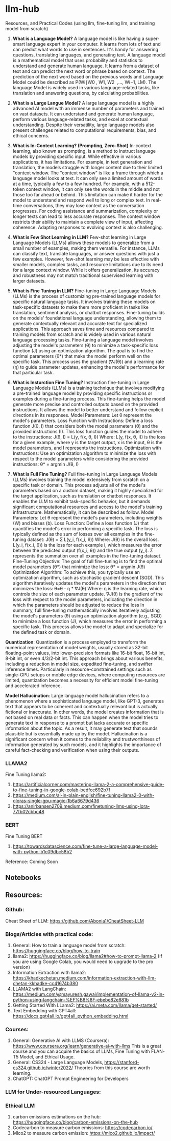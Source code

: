 # llm-hub
Resources, and Practical Codes (using llm, fine-tuning llm, and training model from scratch)

1. **What is a Language Model?** A language model is like having a super-smart language expert in your computer. It learns from lots of text and can predict what words to use in sentences. It's handy for answering questions, translating languages, and generating text. 
A language model is a mathematical model that uses probability and statistics to understand and generate human language. It learns from a dataset of text and can predict the next word or phrase based on context. The prediction of the next word based on the previous words and Language Model could be described as P(Wi∣W0 ​, W1, W2 ​ ,…, Wi−1, LM). The language Model is widely used in various language-related tasks, like translation and answering questions, by calculating probabilities. 

2. **What is a Large Langue Model?** A large language model is a highly advanced AI model with an immense number of parameters and trained on vast datasets. It can understand and generate human language, perform various language-related tasks, and excel at contextual understanding. Despite their versatility, large language models also present challenges related to computational requirements, bias, and ethical concerns.

3. **What is In-Context Learning? (Prompting, Zero-Shot)** In-context learning, also known as prompting, is a method to instruct language models by providing specific input. While effective in various applications, it has limitations. For example, in text generation and translation, the models struggle with longer content due to their limited "context window.
The "context window" is like a frame through which a language model looks at text. It can only see a limited amount of words at a time, typically a few to a few hundred. For example, with a 512-token context window, it can only see the words in the middle and not those too far ahead or behind. This limitation can make it harder for the model to understand and respond well to long or complex text.
In real-time conversations, they may lose context as the conversation progresses. For coding assistance and summarization, complexity or longer texts can lead to less accurate responses. The context window restricts their ability to maintain a complete view of input, affecting coherence. Adapting responses to evolving context is also challenging.

4. **What is Few Shot Learning in LLM?** Few-shot learning in Large Language Models (LLMs) allows these models to generalize from a small number of examples, making them versatile. For instance, LLMs can classify text, translate languages, or answer questions with just a few examples. However, few-shot learning may be less effective with smaller models, complex tasks, and resource limitations due to its need for a large context window. While it offers generalization, its accuracy and robustness may not match traditional supervised learning with larger datasets.

5. **What is Fine Tuning in LLM?** Fine-tuning in Large Language Models (LLMs) is the process of customizing pre-trained language models for specific natural language tasks. It involves training these models on task-specific datasets to make them more proficient in tasks like translation, sentiment analysis, or chatbot responses. Fine-tuning builds on the models' foundational language understanding, allowing them to generate contextually relevant and accurate text for specialized applications. This approach saves time and resources compared to training models from scratch and is widely used in various natural language processing tasks.
Fine-tuning a language model involves adjusting the model's parameters (θ) to minimize a task-specific loss function (J) using an optimization algorithm. The goal is to find the optimal parameters (θ*) that make the model perform well on the specific task. This process uses the gradient (∇J(θ)) and a learning rate (η) to guide parameter updates, enhancing the model's performance for that particular task.

6. **What is Insturction Fine Tuning?** Instruction fine-tuning in Large Language Models (LLMs) is a training technique that involves modifying a pre-trained language model by providing specific instructions or examples during a fine-tuning process. This fine-tuning helps the model generate more precise and controlled outputs based on the provided instructions. It allows the model to better understand and follow explicit directions in its responses.
Model Parameters: Let θ represent the model's parameters.
Loss Function with Instructions: Define a loss function J(θ, I) that considers both the model parameters (θ) and the provided instructions (I). This loss function guides the model to adhere to the instructions: J(θ, I) = L(y, f(x, θ, I)) Where: L(y, f(x, θ, I)) is the loss for a given example, where y is the target output, x is the input, θ is the model parameters, and I represents the instructions.
Optimization with Instructions: Use an optimization algorithm to minimize the loss with respect to the model parameters while considering the provided instructions: θ* = argmin J(θ, I)

7. **What is Full Fine Tuning?** Full fine-tuning in Large Language Models (LLMs) involves training the model extensively from scratch on a specific task or domain. This process adjusts all of the model's parameters based on a custom dataset, making it highly specialized for the target application, such as translation or chatbot responses. It enables the LLM to exhibit task-specific behavior, but it demands significant computational resources and access to the model's training infrastructure.
Mathematically, it can be described as follow.
Model Parameters:
Let θ represent the model's parameters, including weights (W) and biases (b). 
Loss Function:
Define a loss function (J) that quantifies the model's error in performing a specific task. The loss is typically defined as the sum of losses over all examples in the fine-tuning dataset: J(θ) = Σ L(y_i, f(x_i, θ)) Where: J(θ) is the overall loss. L(y_i, f(x_i, θ)) is the loss for each example i, which measures the error between the predicted output (f(x_i, θ)) and the true output (y_i). Σ represents the summation over all examples in the fine-tuning dataset.
Fine-Tuning Objective:
The goal of full fine-tuning is to find the optimal model parameters (θ*) that minimize the loss: θ* = argmin J(θ)
Optimization Algorithm:
To achieve this, you typically use an optimization algorithm, such as stochastic gradient descent (SGD). This algorithm iteratively updates the model's parameters in the direction that minimizes the loss: θ=θ - η * ∇J(θ) Where: η is the learning rate, which controls the size of each parameter update. ∇J(θ) is the gradient of the loss with respect to the model parameters, indicating the direction in which the parameters should be adjusted to reduce the loss
In summary, full fine-tuning mathematically involves iteratively adjusting the model's parameters (θ) using an optimization algorithm (e.g., SGD) to minimize a loss function (J), which measures the error in performing a specific task. This process allows the model to adapt and specialize for the defined task or domain.

**Quantization**: Quantization is a process employed to transform the numerical representation of model weights, usually stored as 32-bit floating-point values, into lower-precision formats like 16-bit float, 16-bit int, 8-bit int, or even 4/3/2-bit int. This approach brings about various benefits, including a reduction in model size, expedited fine-tuning, and swifter inference times. Particularly in resource-constrained settings such as single-GPU setups or mobile edge devices, where computing resources are limited, quantization becomes a necessity for efficient model fine-tuning and accelerated inference.

**Model Hallucination**: Large language model hallucination refers to a phenomenon where a sophisticated language model, like GPT-3, generates text that appears to be coherent and contextually relevant but is actually fictional or inaccurate. In other words, the model creates information that is not based on real data or facts. This can happen when the model tries to generate text in response to a prompt but lacks accurate or specific information about the topic. As a result, it may generate text that sounds plausible but is essentially made up by the model. Hallucination is a significant concern when it comes to the reliability and trustworthiness of information generated by such models, and it highlights the importance of careful fact-checking and verification when using their outputs.

### LLAMA2
Fine Tuning llama2:
1. https://artificialcorner.com/mastering-llama-2-a-comprehensive-guide-to-fine-tuning-in-google-colab-bedfcc692b7f
2. https://medium.com/ai-in-plain-english/fine-tuning-llama2-0-with-qloras-single-gpu-magic-1b6a6679d436
3. https://anirbansen2709.medium.com/finetuning-llms-using-lora-77fb02cbbc48

### BERT
Fine Tuning BERT
1. https://towardsdatascience.com/fine-tune-a-large-language-model-with-python-b1c09dbc58b2

Reference: Coming Soon

## Notebooks

## Resources:
### Github:
Cheat Sheet of LLM: https://github.com/Abonia1/CheatSheet-LLM

### Blogs/Articles with practical code:
1. General: How to train a language model from scratch: https://huggingface.co/blog/how-to-train
2. llama2: https://huggingface.co/blog/llama2#how-to-prompt-llama-2 (If you are using Google Colab, you would need to upgrade to the pro version)
3. Information Extraction with llama2: https://khadkechetan.medium.com/information-extraction-with-llm-chetan-kkhadke-cc41674b380
4. LLAMA2 with LangChain: https://medium.com/@mayuresh.gawai/implementation-of-llama-v2-in-python-using-langchain-%EF%B8%8F-ebebe82e881b
5. Getting Started With LLama2: https://ai.meta.com/llama/get-started/
6. Text Embedding with GPT4all: https://docs.gpt4all.io/gpt4all_python_embedding.html
 
### Courses:
1. General: Generative AI with LLMS (Coursera): https://www.coursera.org/learn/generative-ai-with-llms
   This is a great course and you can acquire the basics of LLMs, Fine Tuning with FLAN-T5 Model, and Ethical Usage.
2. General: CS324 - Large Language Models, https://stanford-cs324.github.io/winter2022/
   Theories from this course are worth learning.
3. ChatGPT: ChatGPT Prompt Engineering for Developers

### LLM for Under-resourced Languages:

### Ethical LLM
1. carbon emissions estimations on the hub: https://huggingface.co/blog/carbon-emissions-on-the-hub
2. Codecarbon to measure carbon emissions: https://codecarbon.io/
3. Mlco2 to measure carbon emission: https://mlco2.github.io/impact/
   


